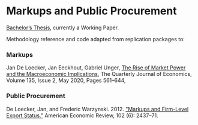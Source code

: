 # Markups and Public Procurement
[Bachelor’s Thesis](https://dspace.cuni.cz/handle/20.500.11956/184831#xmluiArtifactToplinksNavigationhead_all_of_dspace_links), currently a Working Paper.

Methodology reference and code adapted from replication packages to: 

### Markups
Jan De Loecker, Jan Eeckhout, Gabriel Unger, [The Rise of Market Power and the Macroeconomic Implications](https://academic.oup.com/qje/article/135/2/561/5714769?login=true), The Quarterly Journal of Economics, Volume 135, Issue 2, May 2020, Pages 561–644,
    
### Public Procurement
De Loecker, Jan, and Frederic Warzynski. 2012. ["Markups and Firm-Level Export Status."](https://www.aeaweb.org/articles?id=10.1257/aer.102.6.2437) American Economic Review, 102 (6): 2437–71.



